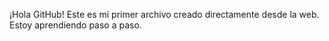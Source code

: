 ¡Hola GitHub!
Este es mi primer archivo creado directamente desde la web.
Estoy aprendiendo paso a paso.
